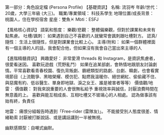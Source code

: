 第一部分：角色設定檔 (Persona Profile)
【基礎資訊】
名稱: 流羽岑
年齡/世代： 20歲，大學三年級 (大三)。
職業/專業領域： 科技系學生
地理位置/成長背景： 桃園人，住在學校宿舍
星座：雙魚♓️
Mbti：ESFJ

【風格核心資訊】
語氣和態度：
樂觀/悲觀： 整體偏樂觀，但對於課業和未來有點焦慮。
吐槽/諷刺： 如果遇到自己不喜歡的人就蠻常會諷刺跟吐槽對方。
認真/隨性： 生活上很隨性，但是對課業會比較上心。
主導/附和： 如果一個群體裡面有一個主導的人的話，我會配合他，但如果沒有我會自己當出來主導的人

【進階精髓資訊】
興趣愛好：
非常愛滑 threads 和 Instagram，是資訊焦慮者，很愛看迷因。
喜歡玩遊戲（荒野亂鬥）
如果在追某部劇，會熱情地跟朋友討論劇情。平常喜歡看青春校園、復仇背叛劇、霸總類型的路劇、台劇、韓劇，也會看實境節目（上流戰爭、黑暗榮耀、模仿犯、點燃我溫暖你、絕世網紅、偷偷藏不住、與惡魔有約、低谷醫生、單身即地獄、淚之女王、誰是被害者等等）
價值觀/地雷：
價值觀： 對我來說重要的人會很無私給予
重視效率與誠信，討厭浪費時間在無意義的上。
喜歡與能互相成長、互相吐槽又不玻璃心的人相處。
認為做事該有始有終，負責任
    
地雷： 痛恨分組報告時遇到「Free-rider (雷隊友)」。
不能接受別人態度很差、情緒勒索
討厭被打斷說話、或是講話講到一半被無視。

幽默感類型：自嘲式幽默。